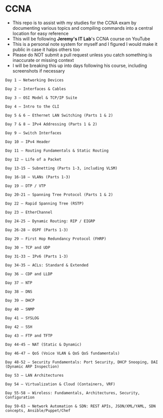 # CCNA
* This repo is to assist with my studies for the CCNA exam by documenting various topics and compiling commands into a central location for easy reference
* This will be following **Jeremy's IT Lab**'s CCNA course on YouTube
* This is a personal note system for myself and I figured I would make it public in case it halps others too
* Please do NOT submit a pull request unless you catch something is inaccurate or missing context
* I will be breaking this up into days following his course, including screenshots if necessary

```
Day 1 – Networking Devices

Day 2 – Interfaces & Cables

Day 3 – OSI Model & TCP/IP Suite

Day 4 – Intro to the CLI

Day 5 & 6 – Ethernet LAN Switching (Parts 1 & 2)

Day 7 & 8 – IPv4 Addressing (Parts 1 & 2)

Day 9 – Switch Interfaces

Day 10 – IPv4 Header

Day 11 – Routing Fundamentals & Static Routing

Day 12 – Life of a Packet

Day 13‑15 – Subnetting (Parts 1‑3, including VLSM)

Day 16‑18 – VLANs (Parts 1‑3)

Day 19 – DTP / VTP

Day 20‑21 – Spanning Tree Protocol (Parts 1 & 2)

Day 22 – Rapid Spanning Tree (RSTP)

Day 23 – EtherChannel

Day 24‑25 – Dynamic Routing: RIP / EIGRP

Day 26‑28 – OSPF (Parts 1‑3)

Day 29 – First Hop Redundancy Protocol (FHRP)

Day 30 – TCP and UDP

Day 31‑33 – IPv6 (Parts 1‑3)

Day 34‑35 – ACLs: Standard & Extended

Day 36 – CDP and LLDP

Day 37 – NTP

Day 38 – DNS

Day 39 – DHCP

Day 40 – SNMP

Day 41 – SYSLOG

Day 42 – SSH

Day 43 – FTP and TFTP

Day 44‑45 – NAT (Static & Dynamic)

Day 46‑47 – QoS (Voice VLAN & QoS QoS fundamentals)

Day 48‑52 – Security Fundamentals: Port Security, DHCP Snooping, DAI (Dynamic ARP Inspection)

Day 53 – LAN Architectures

Day 54 – Virtualization & Cloud (Containers, VRF)

Day 55‑58 – Wireless: Fundamentals, Architectures, Security, Configuration

Day 59‑63 – Network Automation & SDN: REST APIs, JSON/XML/YAML, SDN concepts, Ansible/Puppet/Chef
```